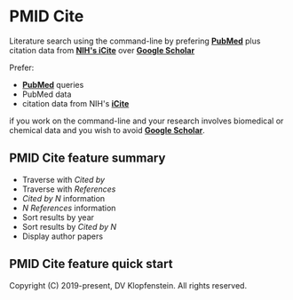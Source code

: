# PMID Cite
Literature search using the command-line
by prefering [**PubMed**](https://pubmed.ncbi.nlm.nih.gov) plus
citation data from [**NIH's iCite**](https://icite.od.nih.gov) 
over [**Google Scholar**](https://twitter.com/CT_Bergstrom/status/1170465764832231427)

Prefer:
  * [**PubMed**](https://pubmed.ncbi.nlm.nih.gov) queries
  * PubMed data
  * citation data from NIH's [**iCite**](https://icite.od.nih.gov)    

if you work on the command-line and
your research involves biomedical or chemical data
and you wish to avoid [**Google Scholar**](https://twitter.com/CT_Bergstrom/status/1170465764832231427).


## PMID Cite feature summary
  * Traverse with *Cited by*
  * Traverse with *References*
  * *Cited by N* information
  * *N References* information
  * Sort results by year
  * Sort results by *Cited by N*
  * Display author papers

## PMID Cite feature quick start


Copyright (C) 2019-present, DV Klopfenstein. All rights reserved.
